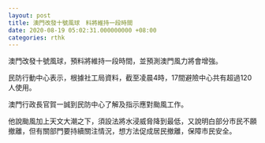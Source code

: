 ```yaml
---
layout: post
title: 澳門改發十號風球　料將維持一段時間
date: 2020-08-19 05:02:31.000000000 +08:00
categories: rthk
---
```


澳門改發十號風球，預料將維持一段時間，並預測澳門風力將會增強。

民防行動中心表示，根據社工局資料，截至凌晨4時，17間避險中心共有超過120人使用。 

澳門行政長官賀一誠到民防中心了解及指示應對颱風工作。

他說颱風加上天文大潮之下，須設法將水浸威脅降到最低，又說明白部分市民不願撤離，但有關部門要持續關注情況，想方法促成居民撤離，保障市民安全。
